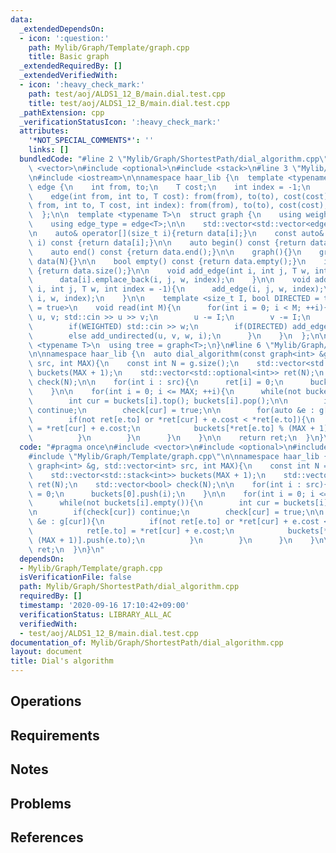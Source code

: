 ```yaml
---
data:
  _extendedDependsOn:
  - icon: ':question:'
    path: Mylib/Graph/Template/graph.cpp
    title: Basic graph
  _extendedRequiredBy: []
  _extendedVerifiedWith:
  - icon: ':heavy_check_mark:'
    path: test/aoj/ALDS1_12_B/main.dial.test.cpp
    title: test/aoj/ALDS1_12_B/main.dial.test.cpp
  _pathExtension: cpp
  _verificationStatusIcon: ':heavy_check_mark:'
  attributes:
    '*NOT_SPECIAL_COMMENTS*': ''
    links: []
  bundledCode: "#line 2 \"Mylib/Graph/ShortestPath/dial_algorithm.cpp\"\n#include\
    \ <vector>\n#include <optional>\n#include <stack>\n#line 3 \"Mylib/Graph/Template/graph.cpp\"\
    \n#include <iostream>\n\nnamespace haar_lib {\n  template <typename T>\n  struct\
    \ edge {\n    int from, to;\n    T cost;\n    int index = -1;\n    edge(){}\n\
    \    edge(int from, int to, T cost): from(from), to(to), cost(cost){}\n    edge(int\
    \ from, int to, T cost, int index): from(from), to(to), cost(cost), index(index){}\n\
    \  };\n\n  template <typename T>\n  struct graph {\n    using weight_type = T;\n\
    \    using edge_type = edge<T>;\n\n    std::vector<std::vector<edge<T>>> data;\n\
    \n    auto& operator[](size_t i){return data[i];}\n    const auto& operator[](size_t\
    \ i) const {return data[i];}\n\n    auto begin() const {return data.begin();}\n\
    \    auto end() const {return data.end();}\n\n    graph(){}\n    graph(int N):\
    \ data(N){}\n\n    bool empty() const {return data.empty();}\n    int size() const\
    \ {return data.size();}\n\n    void add_edge(int i, int j, T w, int index = -1){\n\
    \      data[i].emplace_back(i, j, w, index);\n    }\n\n    void add_undirected(int\
    \ i, int j, T w, int index = -1){\n      add_edge(i, j, w, index);\n      add_edge(j,\
    \ i, w, index);\n    }\n\n    template <size_t I, bool DIRECTED = true, bool WEIGHTED\
    \ = true>\n    void read(int M){\n      for(int i = 0; i < M; ++i){\n        int\
    \ u, v; std::cin >> u >> v;\n        u -= I;\n        v -= I;\n        T w = 1;\n\
    \        if(WEIGHTED) std::cin >> w;\n        if(DIRECTED) add_edge(u, v, w, i);\n\
    \        else add_undirected(u, v, w, i);\n      }\n    }\n  };\n\n  template\
    \ <typename T>\n  using tree = graph<T>;\n}\n#line 6 \"Mylib/Graph/ShortestPath/dial_algorithm.cpp\"\
    \n\nnamespace haar_lib {\n  auto dial_algorithm(const graph<int> &g, std::vector<int>\
    \ src, int MAX){\n    const int N = g.size();\n    std::vector<std::stack<int>>\
    \ buckets(MAX + 1);\n    std::vector<std::optional<int>> ret(N);\n    std::vector<bool>\
    \ check(N);\n\n    for(int i : src){\n      ret[i] = 0;\n      buckets[0].push(i);\n\
    \    }\n\n    for(int i = 0; i <= MAX; ++i){\n      while(not buckets[i].empty()){\n\
    \        int cur = buckets[i].top(); buckets[i].pop();\n\n        if(check[cur])\
    \ continue;\n        check[cur] = true;\n\n        for(auto &e : g[cur]){\n  \
    \        if(not ret[e.to] or *ret[cur] + e.cost < *ret[e.to]){\n            ret[e.to]\
    \ = *ret[cur] + e.cost;\n            buckets[*ret[e.to] % (MAX + 1)].push(e.to);\n\
    \          }\n        }\n      }\n    }\n\n    return ret;\n  }\n}\n"
  code: "#pragma once\n#include <vector>\n#include <optional>\n#include <stack>\n\
    #include \"Mylib/Graph/Template/graph.cpp\"\n\nnamespace haar_lib {\n  auto dial_algorithm(const\
    \ graph<int> &g, std::vector<int> src, int MAX){\n    const int N = g.size();\n\
    \    std::vector<std::stack<int>> buckets(MAX + 1);\n    std::vector<std::optional<int>>\
    \ ret(N);\n    std::vector<bool> check(N);\n\n    for(int i : src){\n      ret[i]\
    \ = 0;\n      buckets[0].push(i);\n    }\n\n    for(int i = 0; i <= MAX; ++i){\n\
    \      while(not buckets[i].empty()){\n        int cur = buckets[i].top(); buckets[i].pop();\n\
    \n        if(check[cur]) continue;\n        check[cur] = true;\n\n        for(auto\
    \ &e : g[cur]){\n          if(not ret[e.to] or *ret[cur] + e.cost < *ret[e.to]){\n\
    \            ret[e.to] = *ret[cur] + e.cost;\n            buckets[*ret[e.to] %\
    \ (MAX + 1)].push(e.to);\n          }\n        }\n      }\n    }\n\n    return\
    \ ret;\n  }\n}\n"
  dependsOn:
  - Mylib/Graph/Template/graph.cpp
  isVerificationFile: false
  path: Mylib/Graph/ShortestPath/dial_algorithm.cpp
  requiredBy: []
  timestamp: '2020-09-16 17:10:42+09:00'
  verificationStatus: LIBRARY_ALL_AC
  verifiedWith:
  - test/aoj/ALDS1_12_B/main.dial.test.cpp
documentation_of: Mylib/Graph/ShortestPath/dial_algorithm.cpp
layout: document
title: Dial's algorithm
---
```


## Operations

## Requirements

## Notes

## Problems

## References
